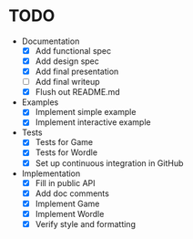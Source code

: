 # TODO
- Documentation
  - [x] Add functional spec
  - [x] Add design spec
  - [x] Add final presentation
  - [ ] Add final writeup
  - [x] Flush out README.md
- Examples
  - [x] Implement simple example
  - [x] Implement interactive example
- Tests
  - [x] Tests for Game
  - [x] Tests for Wordle
  - [x] Set up continuous integration in GitHub
- Implementation
  - [x] Fill in public API
  - [x] Add doc comments
  - [x] Implement Game
  - [x] Implement Wordle
  - [x] Verify style and formatting
